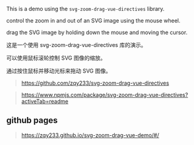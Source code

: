 This is a demo using the `svg-zoom-drag-vue-directives` library.

control the zoom in and out of an SVG image using the mouse wheel.

drag the SVG image by holding down the mouse and moving the cursor.

这是一个使用 svg-zoom-drag-vue-directives 库的演示。

可以使用鼠标滚轮控制 SVG 图像的缩放。

通过按住鼠标并移动光标来拖动 SVG 图像。

> https://github.com/zqy233/svg-zoom-drag-vue-directives

> https://www.npmjs.com/package/svg-zoom-drag-vue-directives?activeTab=readme

## github pages
> https://zqy233.github.io/svg-zoom-drag-vue-demo/#/








